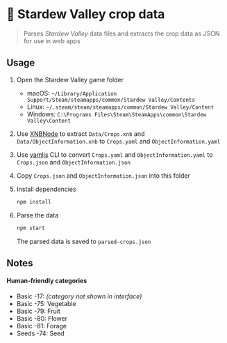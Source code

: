 # :seedling: Stardew Valley crop data

> Parses *Stardew Valley* data files and extracts the crop data as JSON for use in web apps

## Usage

1. Open the Stardew Valley game folder
   * macOS: `~/Library/Application Support/Steam/steamapps/common/Stardew Valley/Contents`
   * Linux: `~/.steam/steam/steamapps/common/Stardew Valley/Content`
   * Windows: `C:\Programs Files\Steam\SteamApps\common\Stardew Valley\Content`
1. Use [XNBNode](https://github.com/draivin/XNBNode) to extract `Data/Crops.xnb` and `Data/ObjectInformation.xnb` to `Crops.yaml` and `ObjectInformation.yaml`
1. Use [yamljs](https://www.npmjs.com/package/yamljs) CLI to convert `Crops.yaml` and `ObjectInformation.yaml` to `Crops.json` and `ObjectInformation.json`
1. Copy `Crops.json` and `ObjectInformation.json` into this folder
1. Install dependencies

   ```sh
   npm install
   ```

1. Parse the data

   ```sh
   npm start
   ```

   The parsed data is saved to `parsed-crops.json`

## Notes

#### Human-friendly categories

* Basic -17: *(category not shown in interface)*
* Basic -75: Vegetable
* Basic -79: Fruit
* Basic -80: Flower
* Basic -81: Forage
* Seeds -74: Seed
